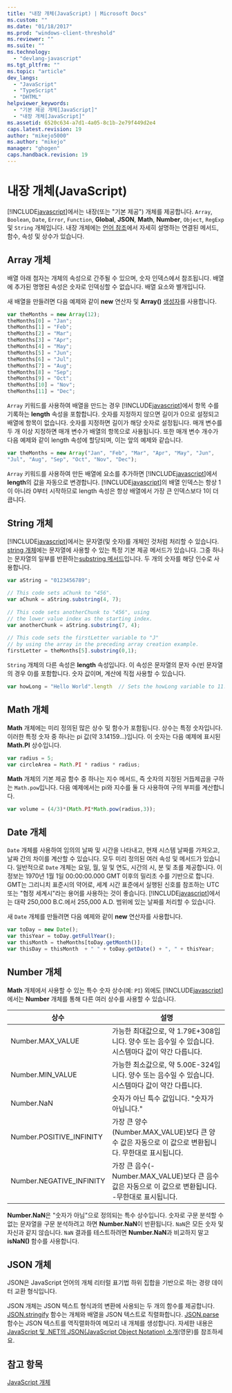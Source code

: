 ```yaml
---
title: "내장 개체(JavaScript) | Microsoft Docs"
ms.custom: ""
ms.date: "01/18/2017"
ms.prod: "windows-client-threshold"
ms.reviewer: ""
ms.suite: ""
ms.technology: 
  - "devlang-javascript"
ms.tgt_pltfrm: ""
ms.topic: "article"
dev_langs: 
  - "JavaScript"
  - "TypeScript"
  - "DHTML"
helpviewer_keywords: 
  - "기본 제공 개체[JavaScript]"
  - "내장 개체[JavaScript]"
ms.assetid: 6520c634-a7d1-4a05-8c1b-2e79f449d2e4
caps.latest.revision: 19
author: "mikejo5000"
ms.author: "mikejo"
manager: "ghogen"
caps.handback.revision: 19
---
```

# 내장 개체(JavaScript)
[!INCLUDE[javascript](../javascript/includes/javascript-md.md)]에서는 내장\(또는 "기본 제공"\) 개체를 제공합니다.  `Array`, `Boolean`, `Date`, `Error`, `Function`, **Global**, **JSON**, **Math**, **Number**, `Object`, `RegExp` 및 `String` 개체입니다.  내장 개체에는 [언어 참조](../javascript/reference/javascript-reference.md)에서 자세히 설명하는 연결된 메서드, 함수, 속성 및 상수가 있습니다.  
  
## Array 개체  
 배열 아래 첨자는 개체의 속성으로 간주될 수 있으며, 숫자 인덱스에서 참조됩니다.  배열에 추가된 명명된 속성은 숫자로 인덱싱할 수 없습니다. 배열 요소와 별개입니다.  
  
 새 배열을 만들려면 다음 예제와 같이 **new** 연산자 및 **Array\(\)** [생성자](../javascript/reference/constructor-property-object-javascript.md)를 사용합니다.  
  
```javascript  
var theMonths = new Array(12);  
theMonths[0] = "Jan";  
theMonths[1] = "Feb";  
theMonths[2] = "Mar";  
theMonths[3] = "Apr";  
theMonths[4] = "May";  
theMonths[5] = "Jun";  
theMonths[6] = "Jul";  
theMonths[7] = "Aug";  
theMonths[8] = "Sep";  
theMonths[9] = "Oct";  
theMonths[10] = "Nov";  
theMonths[11] = "Dec";  
```  
  
 `Array` 키워드를 사용하여 배열을 만드는 경우 [!INCLUDE[javascript](../javascript/includes/javascript-md.md)]에서 항목 수를 기록하는 **length** 속성을 포함합니다.  숫자를 지정하지 않으면 길이가 0으로 설정되고 배열에 항목이 없습니다.  숫자를 지정하면 길이가 해당 숫자로 설정됩니다.  매개 변수를 두 개 이상 지정하면 매개 변수가 배열의 항목으로 사용됩니다.  또한 매개 변수 개수가 다음 예제와 같이 length 속성에 할당되며, 이는 앞의 예제와 같습니다.  
  
```javascript  
var theMonths = new Array("Jan", "Feb", "Mar", "Apr", "May", "Jun",   
"Jul", "Aug", "Sep", "Oct", "Nov", "Dec");  
```  
  
 `Array` 키워드를 사용하여 만든 배열에 요소를 추가하면 [!INCLUDE[javascript](../javascript/includes/javascript-md.md)]에서 **length**의 값을 자동으로 변경합니다.  [!INCLUDE[javascript](../javascript/includes/javascript-md.md)]의 배열 인덱스는 항상 1이 아니라 0부터 시작하므로 length 속성은 항상 배열에서 가장 큰 인덱스보다 1이 더 큽니다.  
  
## String 개체  
 [!INCLUDE[javascript](../javascript/includes/javascript-md.md)]에서는 문자열\(및 숫자\)를 개체인 것처럼 처리할 수 있습니다.  [string 개체](../javascript/reference/string-object-javascript.md)에는 문자열에 사용할 수 있는 특정 기본 제공 메서드가 있습니다.  그중 하나는 문자열의 일부를 반환하는[substring 메서드](../javascript/reference/substring-method-string-javascript.md)입니다.  두 개의 숫자를 해당 인수로 사용합니다.  
  
```javascript  
var aString = "0123456789";  
  
// This code sets aChunk to "456".  
var aChunk = aString.substring(4, 7);  
  
// This code sets anotherChunk to "456", using  
// the lower value index as the starting index.  
var anotherChunk = aString.substring(7, 4);  
  
// This code sets the firstLetter variable to "J"  
// by using the array in the preceding array creation example.  
firstLetter = theMonths[5].substring(0,1);  
```  
  
 `String` 개체의 다른 속성은 **length** 속성입니다.  이 속성은 문자열의 문자 수\(빈 문자열의 경우 0\)를 포함합니다.  숫자 값이며, 계산에 직접 사용할 수 있습니다.  
  
```javascript  
var howLong = "Hello World".length  // Sets the howLong variable to 11.  
```  
  
## Math 개체  
 **Math** 개체에는 미리 정의된 많은 상수 및 함수가 포함됩니다.  상수는 특정 숫자입니다.  이러한 특정 숫자 중 하나는 pi 값\(약 3.14159...\)입니다.  이 숫자는 다음 예제에 표시된 **Math.PI** 상수입니다.  
  
```javascript  
var radius = 5;  
var circleArea = Math.PI * radius * radius;  
```  
  
 **Math** 개체의 기본 제공 함수 중 하나는 지수 메서드, 즉 숫자의 지정된 거듭제곱을 구하는 `Math.pow`입니다.  다음 예제에서는 pi와 지수를 둘 다 사용하여 구의 부피를 계산합니다.  
  
```javascript  
var volume = (4/3)*(Math.PI*Math.pow(radius,3));  
```  
  
## Date 개체  
 `Date` 개체를 사용하여 임의의 날짜 및 시간을 나타내고, 현재 시스템 날짜를 가져오고, 날짜 간의 차이를 계산할 수 있습니다.  모두 미리 정의된 여러 속성 및 메서드가 있습니다.  일반적으로 `Date` 개체는 요일, 월, 일 및 연도, 시간의 시, 분 및 초를 제공합니다.  이 정보는 1970년 1월 1일 00:00:00.000 GMT 이후의 밀리초 수를 기반으로 합니다. GMT는 그리니치 표준시의 약어로, 세계 시간 표준에서 실행된 신호를 참조하는 UTC 또는 "협정 세계시"라는 용어를 사용하는 것이 좋습니다.  [!INCLUDE[javascript](../javascript/includes/javascript-md.md)]에서는 대략 250,000 B.C.에서  255,000 A.D. 범위에 있는 날짜를 처리할 수 있습니다.  
  
 새 `Date` 개체를 만들려면 다음 예제와 같이 **new** 연산자를 사용합니다.  
  
```javascript  
var toDay = new Date();    
var thisYear = toDay.getFullYear();  
var thisMonth = theMonths[toDay.getMonth()];  
var thisDay = thisMonth  + " " + toDay.getDate() + ", " + thisYear;  
```  
  
## Number 개체  
 **Math** 개체에서 사용할 수 있는 특수 숫자 상수\(예: `PI`\) 외에도 [!INCLUDE[javascript](../javascript/includes/javascript-md.md)]에서는 **Number** 개체를 통해 다른 여러 상수를 사용할 수 있습니다.  
  
|상수|설명|  
|--------|--------|  
|Number.MAX\_VALUE|가능한 최대값으로, 약 1.79E\+308입니다. 양수 또는 음수일 수 있습니다.  시스템마다 값이 약간 다릅니다.|  
|Number.MIN\_VALUE|가능한 최소값으로, 약 5.00E\-324입니다. 양수 또는 음수일 수 있습니다.  시스템마다 값이 약간 다릅니다.|  
|Number.NaN|숫자가 아닌 특수 값입니다. "숫자가 아닙니다."|  
|Number.POSITIVE\_INFINITY|가장 큰 양수\(Number.MAX\_VALUE\)보다 큰 양수 값은 자동으로 이 값으로 변환됩니다. 무한대로 표시됩니다.|  
|Number.NEGATIVE\_INFINITY|가장 큰 음수\(\-Number.MAX\_VALUE\)보다 큰 음수 값은 자동으로 이 값으로 변환됩니다. \-무한대로 표시됩니다.|  
  
 **Number.NaN**은 "숫자가 아님"으로 정의되는 특수 상수입니다. 숫자로 구문 분석할 수 없는 문자열을 구문 분석하려고 하면 **Number.NaN**이 반환됩니다.  `NaN`은 모든 숫자 및 자신과 같지 않습니다.  `NaN` 결과를 테스트하려면 **Number.NaN**과 비교하지 말고 **isNaN\(\)** 함수를 사용합니다.  
  
## JSON 개체  
 JSON은 JavaScript 언어의 개체 리터럴 표기법 하위 집합을 기반으로 하는 경량 데이터 교환 형식입니다.  
  
 JSON 개체는 JSON 텍스트 형식과의 변환에 사용되는 두 개의 함수를 제공합니다.  [JSON.stringify](../javascript/reference/json-stringify-function-javascript.md) 함수는 개체와 배열을 JSON 텍스트로 직렬화합니다.  [JSON.parse](../javascript/reference/json-parse-function-javascript.md) 함수는 JSON 텍스트를 역직렬화하여 메모리 내 개체를 생성합니다.  자세한 내용은 [JavaScript 및 .NET의 JSON\(JavaScript Object Notation\) 소개](http://go.microsoft.com/fwlink/?LinkId=124098)\(영문\)를 참조하세요.  
  
## 참고 항목  
 [JavaScript 개체](../javascript/reference/javascript-objects.md)